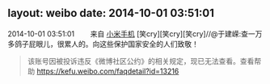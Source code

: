 layout: weibo
date: 2014-10-01 03:51:01
---
<meta name="referrer" content="no-referrer" />

2014-10-01 03:51:01  &nbsp;&nbsp;&nbsp;&nbsp;&nbsp;&nbsp; 来自 <a href="http://app.weibo.com/t/feed/22zMnn" rel="nofollow">小米手机</a>
[笑cry][笑cry][笑cry]//@于建嵘:查一万多鸽子屁眼儿，很累人的。向这些保护国家安全的人们致敬！
>  该账号因被投诉违反《微博社区公约》的相关规定，现已无法查看。查看帮助 https://kefu.weibo.com/faqdetail?id=13216
